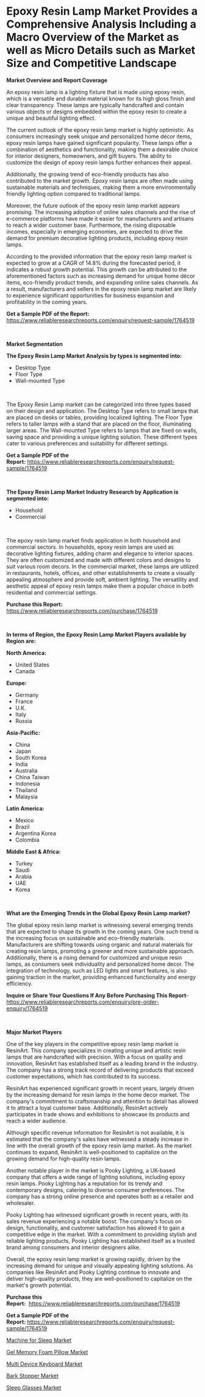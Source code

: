<p><h1>Epoxy Resin Lamp Market Provides a Comprehensive Analysis Including a Macro Overview of the Market as well as Micro Details such as Market Size and Competitive Landscape</h1></p><p><strong>Market Overview and Report Coverage</strong></p>
<p><p>An epoxy resin lamp is a lighting fixture that is made using epoxy resin, which is a versatile and durable material known for its high gloss finish and clear transparency. These lamps are typically handcrafted and contain various objects or designs embedded within the epoxy resin to create a unique and beautiful lighting effect.</p><p>The current outlook of the epoxy resin lamp market is highly optimistic. As consumers increasingly seek unique and personalized home décor items, epoxy resin lamps have gained significant popularity. These lamps offer a combination of aesthetics and functionality, making them a desirable choice for interior designers, homeowners, and gift buyers. The ability to customize the design of epoxy resin lamps further enhances their appeal.</p><p>Additionally, the growing trend of eco-friendly products has also contributed to the market growth. Epoxy resin lamps are often made using sustainable materials and techniques, making them a more environmentally friendly lighting option compared to traditional lamps.</p><p>Moreover, the future outlook of the epoxy resin lamp market appears promising. The increasing adoption of online sales channels and the rise of e-commerce platforms have made it easier for manufacturers and artisans to reach a wider customer base. Furthermore, the rising disposable incomes, especially in emerging economies, are expected to drive the demand for premium decorative lighting products, including epoxy resin lamps.</p><p>According to the provided information that the epoxy resin lamp market is expected to grow at a CAGR of 14.8% during the forecasted period, it indicates a robust growth potential. This growth can be attributed to the aforementioned factors such as increasing demand for unique home décor items, eco-friendly product trends, and expanding online sales channels. As a result, manufacturers and sellers in the epoxy resin lamp market are likely to experience significant opportunities for business expansion and profitability in the coming years.</p></p>
<p><strong>Get a Sample PDF of the Report:</strong> <a href="https://www.reliableresearchreports.com/enquiry/request-sample/1764519">https://www.reliableresearchreports.com/enquiry/request-sample/1764519</a></p>
<p>&nbsp;</p>
<p><strong>Market Segmentation</strong></p>
<p><strong>The Epoxy Resin Lamp Market Analysis by types is segmented into:</strong></p>
<p><ul><li>Desktop Type</li><li>Floor Type</li><li>Wall-mounted Type</li></ul></p>
<p>&nbsp;</p>
<p><p>The Epoxy Resin Lamp market can be categorized into three types based on their design and application. The Desktop Type refers to small lamps that are placed on desks or tables, providing localized lighting. The Floor Type refers to taller lamps with a stand that are placed on the floor, illuminating larger areas. The Wall-mounted Type refers to lamps that are fixed on walls, saving space and providing a unique lighting solution. These different types cater to various preferences and suitability for different settings.</p></p>
<p><strong>Get a Sample PDF of the Report:</strong>&nbsp;<a href="https://www.reliableresearchreports.com/enquiry/request-sample/1764519">https://www.reliableresearchreports.com/enquiry/request-sample/1764519</a></p>
<p>&nbsp;</p>
<p><strong>The Epoxy Resin Lamp Market Industry Research by Application is segmented into:</strong></p>
<p><ul><li>Household</li><li>Commercial</li></ul></p>
<p>&nbsp;</p>
<p><p>The epoxy resin lamp market finds application in both household and commercial sectors. In households, epoxy resin lamps are used as decorative lighting fixtures, adding charm and elegance to interior spaces. They are often customized and made with different colors and designs to suit various room decors. In the commercial market, these lamps are utilized in restaurants, hotels, offices, and other establishments to create a visually appealing atmosphere and provide soft, ambient lighting. The versatility and aesthetic appeal of epoxy resin lamps make them a popular choice in both residential and commercial settings.</p></p>
<p><strong>Purchase this Report:</strong>&nbsp; <a href="https://www.reliableresearchreports.com/purchase/1764519">https://www.reliableresearchreports.com/purchase/1764519</a></p>
<p>&nbsp;</p>
<p><strong>In terms of Region, the Epoxy Resin Lamp Market Players available by Region are:</strong></p>
<p>
    <p> <strong> North America: </strong>
        <ul>
            <li>United States</li>
            <li>Canada</li>
        </ul>
        </p> 
    <p> <strong> Europe: </strong>
        <ul>
            <li>Germany</li>
            <li>France</li>
            <li>U.K.</li>
            <li>Italy</li>
            <li>Russia</li>
        </ul>
        </p> 
    <p> <strong> Asia-Pacific: </strong>
        <ul>
            <li>China</li>
            <li>Japan</li>
            <li>South Korea</li>
            <li>India</li>
            <li>Australia</li>
            <li>China Taiwan</li>
            <li>Indonesia</li>
            <li>Thailand</li>
            <li>Malaysia</li>
        </ul>
        </p> 
    <p> <strong> Latin America: </strong>
        <ul>
            <li>Mexico</li>
            <li>Brazil</li>
            <li>Argentina Korea</li>
            <li>Colombia</li>
        </ul>
        </p> 
    <p> <strong> Middle East & Africa: </strong>
        <ul>
            <li>Turkey</li>
            <li>Saudi</li>
            <li>Arabia</li>
            <li>UAE</li>
            <li>Korea</li>
        </ul>
    </p>
    </p>
<p>&nbsp;</p>
<p><strong>What are the Emerging Trends in the Global Epoxy Resin Lamp market?</strong></p>
<p><p>The global epoxy resin lamp market is witnessing several emerging trends that are expected to shape its growth in the coming years. One such trend is the increasing focus on sustainable and eco-friendly materials. Manufacturers are shifting towards using organic and natural materials for creating resin lamps, promoting a greener and more sustainable approach. Additionally, there is a rising demand for customized and unique resin lamps, as consumers seek individuality and personalized home decor. The integration of technology, such as LED lights and smart features, is also gaining traction in the market, providing enhanced functionality and energy efficiency.</p></p>
<p><strong>Inquire or Share Your Questions If Any Before Purchasing This Report</strong>- <a href="https://www.reliableresearchreports.com/enquiry/pre-order-enquiry/1764519">https://www.reliableresearchreports.com/enquiry/pre-order-enquiry/1764519</a></p>
<p>&nbsp;</p>
<p><strong>Major Market Players</strong></p>
<p><p>One of the key players in the competitive epoxy resin lamp market is ResinArt. This company specializes in creating unique and artistic resin lamps that are handcrafted with precision. With a focus on quality and innovation, ResinArt has established itself as a leading brand in the industry. The company has a strong track record of delivering products that exceed customer expectations, which has contributed to its success.</p><p>ResinArt has experienced significant growth in recent years, largely driven by the increasing demand for resin lamps in the home decor market. The company's commitment to craftsmanship and attention to detail has allowed it to attract a loyal customer base. Additionally, ResinArt actively participates in trade shows and exhibitions to showcase its products and reach a wider audience.</p><p>Although specific revenue information for ResinArt is not available, it is estimated that the company's sales have witnessed a steady increase in line with the overall growth of the epoxy resin lamp market. As the market continues to expand, ResinArt is well-positioned to capitalize on the growing demand for high-quality resin lamps.</p><p>Another notable player in the market is Pooky Lighting, a UK-based company that offers a wide range of lighting solutions, including epoxy resin lamps. Pooky Lighting has a reputation for its trendy and contemporary designs, catering to diverse consumer preferences. The company has a strong online presence and operates both as a retailer and wholesaler.</p><p>Pooky Lighting has witnessed significant growth in recent years, with its sales revenue experiencing a notable boost. The company's focus on design, functionality, and customer satisfaction has allowed it to gain a competitive edge in the market. With a commitment to providing stylish and reliable lighting products, Pooky Lighting has established itself as a trusted brand among consumers and interior designers alike.</p><p>Overall, the epoxy resin lamp market is growing rapidly, driven by the increasing demand for unique and visually appealing lighting solutions. As companies like ResinArt and Pooky Lighting continue to innovate and deliver high-quality products, they are well-positioned to capitalize on the market's growth potential.</p></p>
<p><strong>Purchase this Report:</strong>&nbsp;&nbsp;<a href="https://www.reliableresearchreports.com/purchase/1764519">https://www.reliableresearchreports.com/purchase/1764519</a></p>
<p></p>
<p><strong>Get a Sample PDF of the Report:</strong>&nbsp;<a href="https://www.reliableresearchreports.com/enquiry/request-sample/1764519">https://www.reliableresearchreports.com/enquiry/request-sample/1764519</a></p>
<p><p><a href="https://github.com/YashRP12/Market-Research-Report-List-2/blob/main/machine-for-sleep-market.md">Machine for Sleep Market</a></p><p><a href="https://github.com/Chiragrp26/Market-Research-Report-List-2/blob/main/gel-memory-foam-pillow-market.md">Gel Memory Foam Pillow Market</a></p><p><a href="https://github.com/AKSHATREPORTPRIME/Market-Research-Report-List-2/blob/main/multi-device-keyboard-market.md">Multi Device Keyboard Market</a></p><p><a href="https://github.com/santosh758595/Market-Research-Report-List-2/blob/main/bark-stopper-market.md">Bark Stopper Market</a></p><p><a href="https://github.com/Chiragrp25/Market-Research-Report-List-2/blob/main/sleep-glasses-market.md">Sleep Glasses Market</a></p></p>